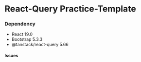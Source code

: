 # React-Query Practice-Template


### Dependency
- React 19.0
- Bootstrap 5.3.3
- @tanstack/react-query 5.66


#### Issues